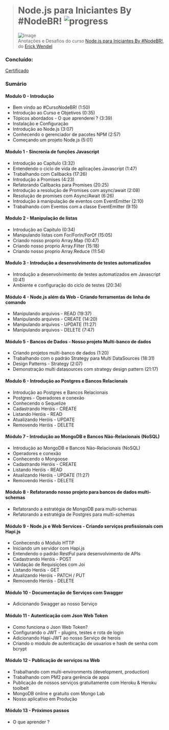 ># **Node.js para Iniciantes By #NodeBR!** ![progress](http://progressed.io/bar/100?title=completed "progress")
> ![Image](https://www.embarcados.com.br/wp-content/uploads/2018/11/curso-node-js-696x418.png)  
> Anotações e Desafios do curso [Node.js para Iniciantes By #NodeBR!](https://cursos.nodebr.org/), do [Erick Wendel](https://twitter.com/erickwendel_)

### Concluído:
[Certificado](https://github.com/RenatoSiqueira/StudyFlow/blob/master/NodeBR_-_Node.js%20para%20Iniciantes/Certificado.png)

### Sumário
#### Modulo 0 - Introdução
- Bem vindo ao #CursoNodeBR! (1:50)
- Introdução ao Curso e Objetivos (0:35)
- Tópicos abordados - O que aprenderei ? (3:39)
- Instalação e Configuração
- Introdução ao Node.js (3:07) 
- Conhecendo o gerenciador de pacotes NPM (2:57) 
- Começando um projeto Node.js (5:01)

#### Modulo 1 - Sincronia de funções Javascript
- Introdução ao Capitulo (3:32) 
- Entendendo o ciclo de vida de aplicações Javascript (1:47) 
- Trabalhando com Callbacks (17:26) 
- Introdução a Promises (4:23) 
- Refatorando Callbacks para Promises (20:25) 
- Introdução a resolução de Promises com async/await (2:08) 
- Resolução de promises com Async/Await (6:26) 
- Introdução à manipulação de eventos com EventEmitter (2:10) 
- Trabalhando com Eventos com a classe EventEmitter (9:15) 

#### Modulo 2 - Manipulação de listas
- Introdução ao Capitulo (0:34) 
- Manipulando listas com For/ForIn/ForOf (15:05) 
- Criando nosso proprio Array.Map (10:47) 
- Criando nosso proprio Array.Filter (15:18) 
- Criando nosso proprio Array.Reduce (11:54) 

#### Modulo 3 - Introdução a desenvolvimento de testes automatizados
- Introdução a desenvolvimento de testes automatizados em Javascript (0:41) 
- Ambiente e configuração do ciclo de testes (20:34) 

#### Módulo 4 - Node.js além da Web - Criando ferramentas de linha de comando
- Manipulando arquivos - READ (19:37) 
- Manipulando arquivos - CREATE (14:20) 
- Manipulando arquivos - UPDATE (11:27) 
- Manipulando arquivos - DELETE (7:47)

#### Módulo 5 - Bancos de Dados - Nosso projeto Multi-banco de dados
- Criando projetos multi-banco de dados (1:20) 
- Trabalhando com o padrão Strategy para Multi DataSources (18:31) 
- Design Patterns - Strategy (2:07) 
- Demonstração multi datasources com strategy design pattern (21:17)

#### Modulo 6 - Introdução ao Postgres e Bancos Relacionais
- Introdução ao Postgres e Bancos Relacionais 
- Postgres - Operadores e conexão 
- Conhecendo o Sequelize 
- Cadastrando Heróis - CREATE 
- Listando Heróis - READ 
- Atualizando Heróis - UPDATE 
- Removendo Heróis - DELETE

#### Módulo 7 - Introdução ao MongoDB e Bancos Não-Relacionais (NoSQL)
- Introdução ao MongoDB e Bancos Não-Relacionais (NoSQL) 
- Operadores e conexão 
- Conhecendo o Mongoose 
- Cadastrando Heróis - CREATE 
- Listando Heróis - READ 
- Atualizando Heróis - UPDATE (11:27) 
- Removendo Heróis - DELETE

#### Módulo 8 - Refatorando nosso projeto para bancos de dados multi-schemas
- Refatorando a estratégia de MongoDB para multi-schemas 
- Refatorando a estratégia de Postgres para multi-schemas

#### Módulo 9 - Node.js e Web Services - Criando serviços profissionais com Hapi.js
- Conhecendo o Módulo HTTP 
- Iniciando um servidor com Hapi.js 
- Entendendo o padrão RestFul para desenvolvimento de APIs 
- Cadastrando Heróis - POST 
- Validação de Requisições com Joi 
- Listando Heróis - GET 
- Atualizando Heróis - PATCH / PUT 
- Removendo Heróis - DELETE

#### Módulo 10 - Documentação de Serviços com Swagger
- Adicionando Swagger ao nosso Serviço
  
#### Módulo 11 - Autenticação com Json Web Token
- Como funciona o Json Web Token? 
- Configurando o JWT - plugins, testes e rota de login 
- Adicionando Hapi-JWT ao nosso Serviço de herois 
- Criando o modulo de autenticação de usuarios e hash de senha com bcrypt

#### Módulo 12 - Publicação de serviços na Web
- Trabalhando com multi-environments (development, production) 
- Trabalhando com PM2 para gerência de apps 
- Publicação de nossos serviços gratuitamente com Heroku & Heroku toolbelt 
- MongoDB online e gratuito com Mongo Lab 
- Nosso aplicativo em Produção

#### Módulo 13 - Próximos passos
- O que aprender ?
